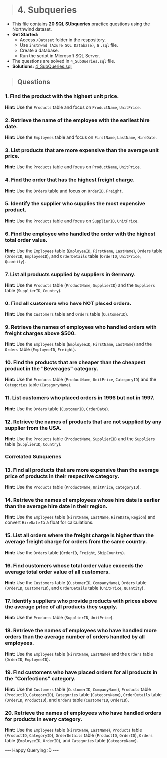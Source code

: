 > # **4. Subqueries**

- This file contains **20 SQL SUbqueries** practice questions using the Northwind dataset.
- **Get Started:**
  - Access `/Dataset` folder in the respository.
  - Use `instnwnd (Azure SQL Database)`, a `.sql` file.
  - Create a database.
  - Run the script in Microsoft SQL Server.
- The questions are solved in `4_SubQueries.sql` file.
- **Solutions:** [4_SubQueries.sql](https://github.com/mayur-de/My_SQL_Portfolio/blob/faa07b23eb22e175f2493212d212ddae4cd25fc0/4_SubQueries.sql)

> ## **Questions**

### 1. **Find the product with the highest unit price.**  
**Hint:** Use the `Products` table and focus on `ProductName`, `UnitPrice`.

### 2. **Retrieve the name of the employee with the earliest hire date.**  
**Hint:** Use the `Employees` table and focus on `FirstName`, `LastName`, `HireDate`.

### 3. **List products that are more expensive than the average unit price.**  
**Hint:** Use the `Products` table and focus on `ProductName`, `UnitPrice`.

### 4. **Find the order that has the highest freight charge.**  
**Hint:** Use the `Orders` table and focus on `OrderID`, `Freight`.

### 5. **Identify the supplier who supplies the most expensive product.**  
**Hint:** Use the `Products` table and focus on `SupplierID`, `UnitPrice`.

### 6. **Find the employee who handled the order with the highest total order value.**  
**Hint:** Use the `Employees` table (`EmployeeID`, `FirstName`, `LastName`), `Orders` table (`OrderID`, `EmployeeID`), and `OrderDetails` table (`OrderID`, `UnitPrice`, `Quantity`).

### 7. **List all products supplied by suppliers in Germany.**  
**Hint:** Use the `Products` table (`ProductName`, `SupplierID`) and the `Suppliers` table (`SupplierID`, `Country`).

### 8. **Find all customers who have NOT placed orders.**  
**Hint:** Use the `Customers` table and `Orders` table (`CustomerID`).

### 9. **Retrieve the names of employees who handled orders with freight charges above $500.**  
**Hint:** Use the `Employees` table (`EmployeeID`, `FirstName`, `LastName`) and the `Orders` table (`EmployeeID`, `Freight`).

### 10. **Find the products that are cheaper than the cheapest product in the "Beverages" category.**  
**Hint:** Use the `Products` table (`ProductName`, `UnitPrice`, `CategoryID`) and the `Categories` table (`CategoryName`).

### 11. **List customers who placed orders in 1996 but not in 1997.**  
**Hint:** Use the `Orders` table (`CustomerID`, `OrderDate`).

### 12. **Retrieve the names of products that are not supplied by any supplier from the USA.**  
**Hint:** Use the `Products` table (`ProductName`, `SupplierID`) and the `Suppliers` table (`SupplierID`, `Country`).

### Correlated Subqueries

### 13. **Find all products that are more expensive than the average price of products in their respective category.**  
**Hint:** Use the `Products` table (`ProductName`, `UnitPrice`, `CategoryID`).

### 14. **Retrieve the names of employees whose hire date is earlier than the average hire date in their region.**  
**Hint:** Use the `Employees` table (`FirstName`, `LastName`, `HireDate`, `Region`) and convert `HireDate` to a float for calculations.

### 15. **List all orders where the freight charge is higher than the average freight charge for orders from the same country.**  
**Hint:** Use the `Orders` table (`OrderID`, `Freight`, `ShipCountry`).

### 16. **Find customers whose total order value exceeds the average total order value of all customers.**  
**Hint:** Use the `Customers` table (`CustomerID`, `CompanyName`), `Orders` table (`OrderID`, `CustomerID`), and `OrderDetails` table (`UnitPrice`, `Quantity`).

### 17. **Identify suppliers who provide products with prices above the average price of all products they supply.**  
**Hint:** Use the `Products` table (`SupplierID`, `UnitPrice`).

### 18. **Retrieve the names of employees who have handled more orders than the average number of orders handled by all employees.**  
**Hint:** Use the `Employees` table (`FirstName`, `LastName`) and the `Orders` table (`OrderID`, `EmployeeID`).

### 19. **Find customers who have placed orders for all products in the "Confections" category.**  
**Hint:** Use the `Customers` table (`CustomerID`, `CompanyName`), `Products` table (`ProductID`, `CategoryID`), `Categories` table (`CategoryName`), `OrderDetails` table (`OrderID`, `ProductID`), and `Orders` table (`CustomerID`, `OrderID`).

### 20. **Retrieve the names of employees who have handled orders for products in every category.**  
**Hint:** Use the `Employees` table (`FirstName`, `LastName`), `Products` table (`ProductID`, `CategoryID`), `OrderDetails` table (`ProductID`, `OrderID`), `Orders` table (`EmployeeID`, `OrderID`), and `Categories` table (`CategoryName`).

--- Happy Querying :D ---
